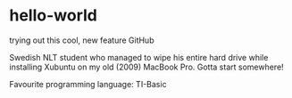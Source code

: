 # hello-world
trying out this cool, new feature GitHub

Swedish NLT student who managed to wipe his entire hard drive while installing Xubuntu on my old (2009) MacBook Pro. Gotta start somewhere! 

Favourite programming language: TI-Basic
